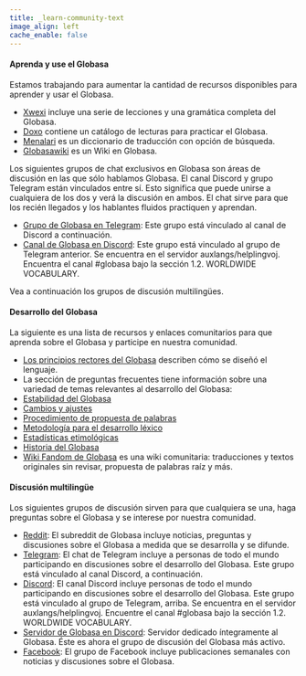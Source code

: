 ```yaml
---
title: _learn-community-text
image_align: left
cache_enable: false
---
```


#### Aprenda y use el Globasa
Estamos trabajando para aumentar la cantidad de recursos disponibles para aprender y usar el Globasa.

* [Xwexi](https://xwexi.globasa.net/spa) incluye una serie de lecciones y una gramática completa del Globasa.
* [Doxo](https://doxo.globasa.net/spa) contiene un catálogo de lecturas para practicar el Globasa.
* [Menalari](https://menalari.globasa.net/spa) es un diccionario de traducción con opción de búsqueda.
* [Globasawiki](https://wiki.globasa.net/wiki/Cuyo_Sayfa) es un Wiki en Globasa.

Los siguientes grupos de chat exclusivos en Globasa son áreas de discusión en las que sólo hablamos Globasa. El canal Discord y grupo Telegram están vinculados entre sí. Esto significa que puede unirse a cualquiera de los dos y verá la discusión en ambos. El chat sirve para que los recién llegados y los hablantes fluidos practiquen y aprendan.

* [Grupo de Globasa en Telegram](https://t.me/+Fs990oWWZtJMAfhy): Este grupo está vinculado al canal de Discord a continuación.
* [Canal de Globasa en Discord](https://discord.gg/tyYHheM): Este grupo está vinculado al grupo de Telegram anterior. Se encuentra en el servidor auxlangs/helplingvoj. Encuentra el canal #globasa bajo la sección 1.2. WORLDWIDE VOCABULARY.

Vea a continuación los grupos de discusión multilingües.

#### Desarrollo del Globasa
La siguiente es una lista de recursos y enlaces comunitarios para que aprenda sobre el Globasa y participe en nuestra comunidad.

* [Los principios rectores del Globasa](/max/gidane-principi) describen cómo se diseñó el lenguaje.
* La sección de preguntas frecuentes tiene información sobre una variedad de temas relevantes al desarrollo del Globasa:
* [Estabilidad del Globasa](/max/andinya-de-globasa)
* [Cambios y ajustes](/max/alogi-ji-lilalogi)
* [Procedimiento de propuesta de palabras](/max/proceso-fe-lexijeni)
* [Metodología para el desarrollo léxico](/max/metode-fe-lexiseleti)
* [Estadísticas etimológicas](/max/estatisti-fe-lexiofata)
* [Historia del Globasa](/max/histori-de-globasa)
* [Wiki Fandom de Globasa](https://globasa.fandom.com/wiki/Globasa_Wiki) es una wiki comunitaria: traducciones y textos originales sin revisar, propuesta de palabras raíz y más.

#### Discusión multilingüe
Los siguientes grupos de discusión sirven para que cualquiera se una, haga preguntas sobre el Globasa y se interese por nuestra comunidad.

* [Reddit](https://www.reddit.com/r/Globasa/): El subreddit de Globasa incluye noticias, preguntas y discusiones sobre el Globasa a medida que se desarrolla y se difunde.
* [Telegram](https://t.me/+D4HjZQpQqXZ1vLMS): El chat de Telegram incluye a personas de todo el mundo participando en discusiones sobre el desarrollo del Globasa. Este grupo está vinculado al canal Discord, a continuación.
* [Discord](https://discord.gg/tyYHheM): El canal Discord incluye personas de todo el mundo participando en discusiones sobre el desarrollo del Globasa. Este grupo está vinculado al grupo de Telegram, arriba. Se encuentra en el servidor auxlangs/helplingvoj. Encuentre el canal #globasa bajo la sección 1.2. WORLDWIDE VOCABULARY.
* [Servidor de Globasa en Discord](https://discord.gg/JCaqAvapGR): Servidor dedicado íntegramente al Globasa. Éste es ahora el grupo de discusión del Globasa más activo.
* [Facebook](https://www.facebook.com/groups/438894989997591/?ref=bookmarks): El grupo de Facebook incluye publicaciones semanales con noticias y discusiones sobre el Globasa.